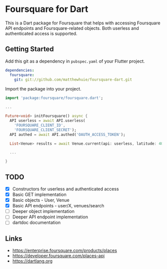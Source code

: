 # Foursquare for Dart 
This is a Dart package for Foursquare that helps with accessing Foursquare API endpoints and Foursquare-related objects. Both userless and authenticated access is supported.

## Getting Started
Add this git as a dependency in `pubspec.yaml` of your Flutter project.
```yaml
dependencies:
  foursquare:
    git: git://github.com/matthewhuie/foursquare-dart.git
```

Import the package into your project.
```dart
import 'package:foursquare/foursquare.dart';

...

Future<void> initFoursquare() async {
  API userless = await API.userless(
    'FOURSQUARE_CLIENT_ID', 
    'FOURSQUARE_CLIENT_SECRET');
  API authed = await API.authed('OAUTH_ACCESS_TOKEN');

  List<Venue> results = await Venue.current(api: userless, latitude: 40, longitude: -74);

  ...

}
```

## TODO
- [x] Constructors for userless and authenticated access
- [x] Basic GET implementation
- [x] Basic objects - User, Venue
- [x] Basic API endpoints - user/X, venues/search
- [ ] Deeper object implementation
- [ ] Deeper API endpoint implementation
- [ ] dartdoc documentation

## Links
- https://enterprise.foursquare.com/products/places
- https://developer.foursquare.com/places-api
- https://dartlang.org
